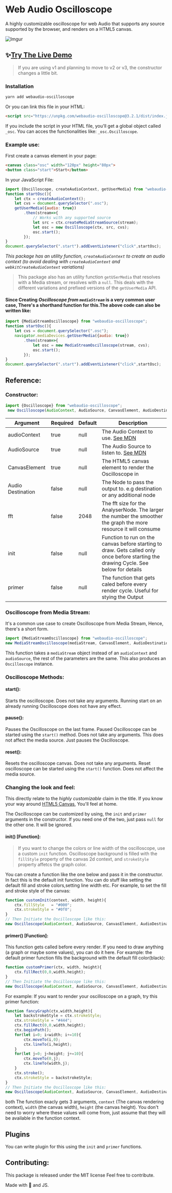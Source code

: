 # Web Audio Oscilloscope

A highly customizable oscilloscope for web Audio that supports any source supported by the browser, and renders on a HTML5 canvas. 

![Imgur](https://i.imgur.com/df8zx4v.gif)


## ✨[Try The Live Demo](https://theanam.github.io/webaudio-oscilloscope/)

> If you are using v1 and planning to move to v2 or v3, the constructor changes a little bit.

### Installation
```bash
yarn add webaudio-oscilloscope
```

Or you can link this file in your HTML:

```html
<script src="https://unpkg.com/webaudio-oscilloscope@3.2.1/dist/index.js"></script>
```
If you include the script in your HTML file, you'll get a global object called `_osc`. You can acces the functionalities like: `_osc.Oscilloscope`.

### Example use: 
First create a canvas element in your page: 
```html
<canvas class="osc" width="120px" height="80px">
<button class="start">Start</button>
```
In your JavaScript File:

```js
import {Oscilloscope, createAudioContext, getUserMedia} from "webaudio-oscilloscope";
function startOsc(){
    let ctx = createAudioContext();
    let cvs = document.querySelector(".osc");
    getUserMedia({audio: true})
        .then(stream=>{
            // Works with any supported source
            let src = ctx.createMediaStreamSource(stream);
            let osc = new Oscilloscope(ctx, src, cvs);
            osc.start();
        });
}
document.querySelector(".start").addEventListener("click",startOsc);
```

*This package has an utility function, `createAudioContext` to create an audio context (to avoid dealing with `createAudioContext` and `webkitCreateAudioContext` variations)*

> This package also has an utility function `getUSerMedia` that resolves with a Media stream, or resolves with a `null`. This deals with the different variations and prefixed versions of the `getUserMedia` API. 

#### Since Creating *Oscilloscope from `mediaStream`*  is a very common user case, There's a shorthand function for this.The above code can also be written like:

```js
import {MediaStreamOscilloscope} from "webaudio-oscilloscope";
function startOsc(){
    let cvs = document.querySelector(".osc");
    navigator.mediaDevices.getUserMedia({audio: true})
        .then(stream=>{
            let osc = new MediaStreamOscilloscope(stream, cvs);
            osc.start();
        });
}
document.querySelector(".start").addEventListener("click",startOsc);
```

## Reference: 

### Constructor: 

```js
import {Oscilloscope} from "webaudio-oscilloscope";
 new Oscilloscope(AudioContext, AudioSource, CanvasElement, AudioDestination, [fft, init,primer]);
```

Argument | Required | Default | Description |
---------|----------| --------|-------------|
audioContext | true | null    | The Audio Context to use. [See MDN](https://developer.mozilla.org/en-US/docs/Web/API/AudioContext)|
AudioSource | true | null | The Audio Source to listen to. [See MDN](https://developer.mozilla.org/en-US/docs/Web/API/AudioContext)|
CanvasElement | true | null | The HTML5 canvas element to render the Oscilloscope in|
Audio Destination | false | null | The Node to pass the output to. e.g destination or any additional node|
fft | false | 2048 | The fft size for the AnalyserNode. The larger the number the smoother the graph the more resource it will consume|
init | false | null | Function to run on the canvas before starting to draw. Gets called only once before starting the drawing Cycle. See below for details|
primer | false | null | The function that gets caled before every render cycle. Useful for stying the Output| 

### Oscilloscope from Media Stream:
It's a common use case to create Oscilloscope from Media Stream, Hence, there's a short form. 
```js
import {MediaStreamOscilloscope} from "webaudio-oscilloscope";
new MediaStreamOscilloscope(mediaStream, CanvasElement, AudioDestination, [fft, init,primer]); 
```
This function takes a `mediaStream` object instead of an `audioContext` and `audioSource`, the rest of the parameters are the same. This also produces an `Oscilloscope` instance.

### Oscilloscope Methods: 

#### start(): 
Starts the oscilloscope. Does not take any arguments. Running start on an already running Oscilloscope does not have any effect.

#### pause(): 
Pauses the Oscilloscope on the last frame. Paused Oscilloscope can be started using the `start()` method. Does not take any arguments. This does not affect the media source. Just pauses the Oscilloscope.

#### reset():
Resets the oscilloscope canvas. Does not take any arguments. Reset oscilloscope can be started using the `start()` function. Does not affect the media source.

### Changing the look and feel: 

This directly relate to the *highly customizable* claim in the title. If you know your way around [HTML5 Canvas](https://developer.mozilla.org/en-US/docs/Web/API/Canvas_API), You'll feel at home. 

The Oscilloscope can be customized by using, the `init` and `primer` arguments in the constructor. If you need one of the two, just pass `null` for the other one. It will be ignored.

#### init() [Function]: 

> If you want to change the colors or line width of the oscilloscope, use a custom `init` function. Oscilloscope background is filled with the `fillStyle` property of the canvas 2d context, and `strokeStyle` property affetcs the graph color. 

You can create a function like the one below and pass it in the constructor. In fact this is the default init function. You can do stuff like setting the default fill and stroke colors,setting line width etc. For example, to set the fill and stroke style of the canvas: 

```js
function customInit(context, width, height){
    ctx.fillStyle   = "#000";
    ctx.strokeStyle = "#0f0";
}
// Then Initiate the Oscilloscope like this:
new Oscilloscope(AudioContext, AudioSource, CanvasElement, AudioDestination, 2042, customInit);
```

#### primer() [Function]:
This function gets called before every render. If you need to draw anything (a graph or maybe some values), you can do it here. For example: the default primer function fills the background with the default fill color(black):

```js
function customPrimer(ctx, width, height){
    ctx.fillRect(0,0,width,height);
}
// Then Initiate the Oscilloscope like this:
new Oscilloscope(AudioContext, AudioSource, CanvasElement, AudioDestination, 2042, null, customPrimer);
```
For example: If you want to render your oscilloscope on a graph, try this primer function: 
```js
function fancyGraph(ctx,width,height){
    let backstrokeStyle = ctx.strokeStyle;
    ctx.strokeStyle = "#444";
    ctx.fillRect(0,0,width,height);
    ctx.beginPath();
    for(let i=0; i<width; i+=10){
        ctx.moveTo(i,0);
        ctx.lineTo(i,height);
    }
    for(let j=0; j<height; j+=10){
        ctx.moveTo(0,j);
        ctx.lineTo(width,j);
    }
    ctx.stroke();
    ctx.strokeStyle = backstrokeStyle;
}
// Then Initiate the Oscilloscope like this:
new Oscilloscope(AudioContext, AudioSource, CanvasElement, AudioDestination, 2042, null, fancyGraph);
```
both The function exacly gets 3 arguments, `context` (The canvas rendering context), `width` (the canvas width), `height` (the canvas height). You don't need to worry where these values will come from, just assume that they will be available in the function context.

## Plugins
You can write plugin for this using the `init` and `primer` functions.

## Contributing:
This package is released under the MIT license Feel free to contribute.

Made with 🖤 and JS.